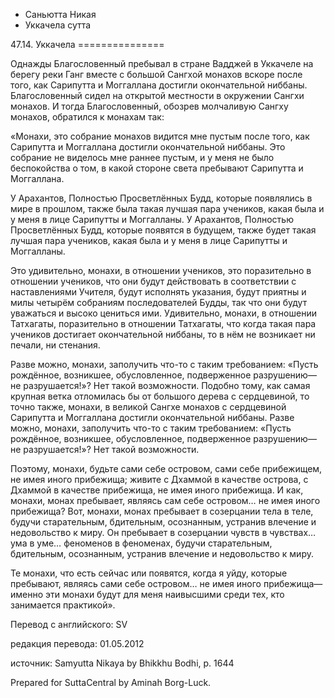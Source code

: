 









* Саньютта Никая
* Уккачела сутта


47\.14\. Уккачела
\=\=\=\=\=\=\=\=\=\=\=\=\=\=\=



Однажды Благословенный пребывал в стране Вадджей в Уккачеле на берегу реки Ганг вместе с большой Сангхой монахов вскоре после того, как Сарипутта и Моггаллана достигли окончательной ниббаны\. Благословенный сидел на открытой местности в окружении Сангхи монахов\. И тогда Благословенный, обозрев молчаливую Сангху монахов, обратился к монахам так:


«Монахи, это собрание монахов видится мне пустым после того, как Сарипутта и Моггаллана достигли окончательной ниббаны\. Это собрание не виделось мне раннее пустым, и у меня не было беспокойства о том, в какой стороне света пребывают Сарипутта и Моггаллана\.


У Арахантов, Полностью Просветлённых Будд, которые появлялись в мире в прошлом, также была такая лучшая пара учеников, какая была и у меня в лице Сарипутты и Моггалланы\. У Арахантов, Полностью Просветлённых Будд, которые появятся в будущем, также будет такая лучшая пара учеников, какая была и у меня в лице Сарипутты и Моггалланы\.


Это удивительно, монахи, в отношении учеников, это поразительно в отношении учеников, что они будут действовать в соответствии с наставлениями Учителя, будут исполнять указания, будут приятны и милы четырём собраниям последователей Будды, так что они будут уважаться и высоко цениться ими\. Удивительно, монахи, в отношении Татхагаты, поразительно в отношении Татхагаты, что когда такая пара учеников достигает окончательной ниббаны, то в нём не возникает ни печали, ни стенания\.


Разве можно, монахи, заполучить что\-то с таким требованием: «Пусть рождённое, возникшее, обусловленное, подверженное разрушению—не разрушается\!»? Нет такой возможности\. Подобно тому, как самая крупная ветка отломилась бы от большого дерева с сердцевиной, то точно также, монахи, в великой Сангхе монахов с сердцевиной Сарипутта и Моггаллана достигли окончательной ниббаны\. Разве можно, монахи, заполучить что\-то с таким требованием: «Пусть рождённое, возникшее, обусловленное, подверженное разрушению—не разрушается\!»? Нет такой возможности\.


Поэтому, монахи, будьте сами себе островом, сами себе прибежищем, не имея иного прибежища; живите с Дхаммой в качестве острова, с Дхаммой в качестве прибежища, не имея иного прибежища\. И как, монахи, монах пребывает, являясь сам себе островом… не имея иного прибежища? Вот, монахи, монах пребывает в созерцании тела в теле, будучи старательным, бдительным, осознанным, устранив влечение и недовольство к миру\. Он пребывает в созерцании чувств в чувствах… ума в уме… феноменов в феноменах, будучи старательным, бдительным, осознанным, устранив влечение и недовольство к миру\.


Те монахи, что есть сейчас или появятся, когда я уйду, которые пребывают, являясь сами себе островом… не имея иного прибежища—именно эти монахи будут для меня наивысшими среди тех, кто занимается практикой»\.



Перевод с английского: SV


редакция перевода: 01\.05\.2012


источник: Samyutta Nikaya by Bhikkhu Bodhi, p\. 1644


Prepared for SuttaCentral by Aminah Borg\-Luck\.






